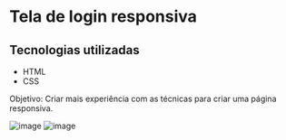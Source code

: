 <h1>Tela de login responsiva</h1>

<h2>Tecnologias utilizadas</h2>

<ul>
<li> HTML</li>
<li> CSS</li>
</ul>

Objetivo: Criar mais experiência com as técnicas para criar uma página responsiva.

![image](https://user-images.githubusercontent.com/43080774/193376970-8fe28995-4bc2-4155-b5f6-857e65d2e18b.png)
![image](https://user-images.githubusercontent.com/43080774/193376938-785cc17d-a1ff-43c3-aee9-a5781f21f636.png)
